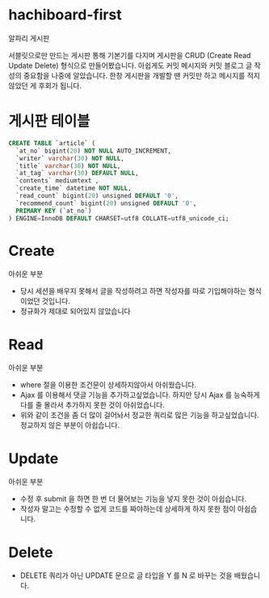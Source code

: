 # hachiboard-first
알파리 게시판


서블릿으로만 만드는 게시판 통해 기본기를 다지며 게시판을 CRUD (Create Read Update Delete) 형식으로 만들어봤습니다.
아쉽게도 커밋 메시지와 커밋 블로그 글 작성의 중요함을 나중에 알았습니다.
한창 게시판을 개발할 땐 커밋만 하고 메시지를 적지 않았던 게 후회가 됩니다.

# 게시판 테이블
```sql
CREATE TABLE `article` (
  `at_no` bigint(20) NOT NULL AUTO_INCREMENT,
  `writer` varchar(30) NOT NULL,
  `title` varchar(30) NOT NULL,
  `at_tag` varchar(30) DEFAULT NULL,
  `contents` mediumtext ,
  `create_time` datetime NOT NULL,
  `read_count` bigint(20) unsigned DEFAULT '0',
  `recommend_count` bigint(20) unsigned DEFAULT '0',
  PRIMARY KEY (`at_no`)
) ENGINE=InnoDB DEFAULT CHARSET=utf8 COLLATE=utf8_unicode_ci;
```

# Create
 
아쉬운 부분
  - 당시 세션을 배우지 못해서 글을 작성하려고 하면 작성자를 따로 기입해야하는 형식이었던 것입니다.
  - 정규화가 제대로 되어있지 않았습니다
  
# Read
  
아쉬운 부분
  - where 절을 이용한 조건문이 상세하지않아서 아쉬웠습니다.
  - Ajax 를 이용해서 댓글 기능을 추가하고싶었습니다. 하지만 당시 Ajax 를 능숙하게 다를 줄 몰라서 추가하지 못한 것이 아쉬었습니다.
  - 위와 같이 조건을 좀 더 많이 걸어놔서 정교한 쿼리로 많은 기능을 하고싶었습니다. 정교하지 않은 부분이 아쉽습니다.
  
# Update

아쉬운 부분

  - 수정 후 submit 을 하면 한 번 더 물어보는 기능을 넣지 못한 것이 아쉽습니다.
  - 작성자 말고는 수정할 수 없게 코드를 짜야하는데 상세하게 하지 못한 점이 아쉽습니다.
  
# Delete

  - DELETE 쿼리가 아닌 UPDATE 문으로 글 타입을 Y 를 N 로 바꾸는 것을 배웠습니다.
  
